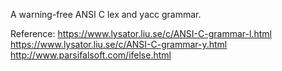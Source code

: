 A warning-free ANSI C lex and yacc grammar.

Reference:
https://www.lysator.liu.se/c/ANSI-C-grammar-l.html
https://www.lysator.liu.se/c/ANSI-C-grammar-y.html
http://www.parsifalsoft.com/ifelse.html